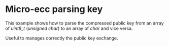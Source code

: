 # Micro-ecc parsing key

This example shows how to parse the compressed public key from an array of _uint8\_t_ (_unsigned char_) to an array of _char_ and vice versa.

Useful to manages correctly the public key exchange.